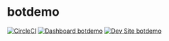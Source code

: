 # botdemo

[![CircleCI](https://circleci.com/gh/jdelon02/botdemo.svg?style=shield)](https://circleci.com/gh/jdelon02/botdemo)
[![Dashboard botdemo](https://img.shields.io/badge/dashboard-botdemo-yellow.svg)](https://dashboard.pantheon.io/sites/52a70672-9f03-46ca-bdf4-4a0eb60ffdd1#dev/code)
[![Dev Site botdemo](https://img.shields.io/badge/site-botdemo-blue.svg)](http://dev-botdemo.pantheonsite.io/)